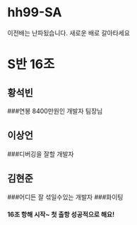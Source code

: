 # hh99-SA
이전배는 난파됬습니다. 새로운 배로 갈아타세요
# S반 16조

## 황석빈
###연봉 8400만원인 개발자 팀장님

## 이상언
###디버깅을 잘할 개발자

## 김현준
###어디든 잘 섞일수있는 개발자 
###화이팅

#### 16조 항해 시작~ 첫 출항 성공적으로 해요!

